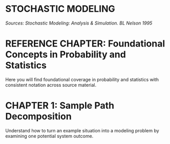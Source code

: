 # STOCHASTIC MODELING

_Sources: Stochastic Modeling: Analysis & Simulation. BL Nelson 1995_

# REFERENCE CHAPTER: Foundational Concepts in Probability and Statistics 

Here you will find foundational coverage in probability and statistics with consistent notation across source material. 

# CHAPTER 1: Sample Path Decomposition

Understand how to turn an example situation into a modeling problem by examining one potential system outcome. 
